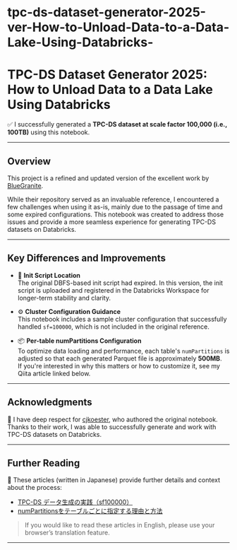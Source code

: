 # tpc-ds-dataset-generator-2025-ver-How-to-Unload-Data-to-a-Data-Lake-Using-Databricks-

# TPC-DS Dataset Generator 2025: How to Unload Data to a Data Lake Using Databricks

✅ I successfully generated a **TPC-DS dataset at scale factor 100,000 (i.e., 100TB)** using this notebook.

---

## Overview

This project is a refined and updated version of the excellent work by [BlueGranite](https://github.com/BlueGranite/tpc-ds-dataset-generator).

While their repository served as an invaluable reference, I encountered a few challenges when using it as-is, mainly due to the passage of time and some expired configurations. This notebook was created to address those issues and provide a more seamless experience for generating TPC-DS datasets on Databricks.

---

## Key Differences and Improvements

- 🚀 **Init Script Location**  
  The original DBFS-based init script had expired. In this version, the init script is uploaded and registered in the Databricks Workspace for longer-term stability and clarity.

- ⚙️ **Cluster Configuration Guidance**  
  This notebook includes a sample cluster configuration that successfully handled `sf=100000`, which is not included in the original reference.

- 📦 **Per-table numPartitions Configuration**  
  To optimize data loading and performance, each table's `numPartitions` is adjusted so that each generated Parquet file is approximately **500MB**.  
  If you're interested in why this matters or how to customize it, see my Qiita article linked below.

---

## Acknowledgments

🙏 I have deep respect for [cjkoester](https://github.com/cjkoester), who authored the original notebook.  
Thanks to their work, I was able to successfully generate and work with TPC-DS datasets on Databricks.

---

## Further Reading

📝 These articles (written in Japanese) provide further details and context about the process:

- [TPC-DS データ生成の実践（sf100000）](https://qiita.com/ReijiOtake/items/83da40e3e91fc5b923b3)
- [numPartitionsをテーブルごとに指定する理由と方法](https://qiita.com/ReijiOtake/items/3d6bc52f4c78afee9269)

> If you would like to read these articles in English, please use your browser’s translation feature.

---

